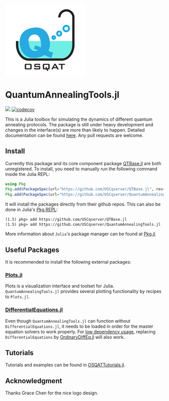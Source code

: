 <img src="docs/src/assets/logo.jpg" width="256"/>

# QuantumAnnealingTools.jl
[![](https://img.shields.io/badge/docs-dev-blue.svg)](https://uscqserver.github.io/QuantumAnnealingTools.jl/dev/)
[![codecov](https://codecov.io/gh/USCqserver/QuantumAnnealingTools.jl/branch/master/graph/badge.svg)](https://codecov.io/gh/USCqserver/QuantumAnnealingTools.jl)

This is a Julia toolbox for simulating the dynamics of different quantum annealing protocols. The package is still under heavy development and changes in the interface(s) are more than likely to happen. Detailed documentation can be found [here](https://uscqserver.github.io/QuantumAnnealingTools.jl/dev/). Any pull requests are welcome.

## Install
Currently this package and its core component package [QTBase.jl](https://github.com/USCqserver/QTBase.jl) are both unregistered. To install, you need to manually run the following command inside the Julia REPL:
```julia
using Pkg
Pkg.add(PackageSpec(url="https://github.com/USCqserver/QTBase.jl", rev="master"))
Pkg.add(PackageSpec(url="https://github.com/USCqserver/QuantumAnnealingTools.jl", rev="master"))
```
It will install the packages directly from their github repos. This can also be done in Julia's [Pkg REPL](https://julialang.github.io/Pkg.jl/v1/getting-started/):
```julia-REPL
(1.5) pkg> add https://github.com/USCqserver/QTBase.jl
(1.5) pkg> add https://github.com/USCqserver/QuantumAnnealingTools.jl
```
More information about `Julia`'s package manager can be found at [Pkg.jl](https://julialang.github.io/Pkg.jl/v1/).

## Useful Packages
It is recommended to install the following external packages:  
### [Plots.jl](https://github.com/JuliaPlots/Plots.jl)
Plots is a visualization interface and toolset for Julia. `QuantumAnnealingTools.jl` provides several plotting functionality by recipes to `Plots.jl`.
### [DifferentialEquations.jl](http://docs.juliadiffeq.org/latest/)
Even though `QuantumAnnealingTools.jl` can function without `DifferentialEquations.jl`, it needs to be loaded in order for the master equation solvers to work properly. For [low dependency usage](http://docs.juliadiffeq.org/stable/features/low_dep.html#Low-Dependency-Usage-1), replacing `DifferentialEquations` by [OrdinaryDiffEq.jl](https://github.com/JuliaDiffEq/OrdinaryDiffEq.jl) will also work.

## Tutorials
Tutorials and examples can be found in [OSQATTutorials.jl](https://github.com/USCqserver/OSQATTutorials.jl).

## Acknowledgment
Thanks Grace Chen for the nice logo design.